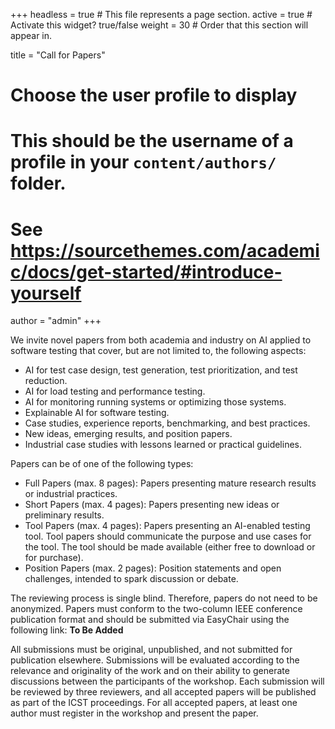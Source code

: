 +++
headless = true  # This file represents a page section.
active = true  # Activate this widget? true/false
weight = 30  # Order that this section will appear in.

title = "Call for Papers"

# Choose the user profile to display
# This should be the username of a profile in your `content/authors/` folder.
# See https://sourcethemes.com/academic/docs/get-started/#introduce-yourself
author = "admin"
+++

We invite novel papers from both academia and industry on AI applied to software testing that cover, but are not limited to, the following aspects:

- AI for test case design, test generation, test prioritization, and test reduction.
- AI for load testing and performance testing.
- AI for monitoring running systems or optimizing those systems.
- Explainable AI for software testing.
- Case studies, experience reports, benchmarking, and best practices.
- New ideas, emerging results, and position papers.
- Industrial case studies with lessons learned or practical guidelines.

Papers can be of one of the following types:

- Full Papers (max. 8 pages): Papers presenting mature research results or industrial practices.
- Short Papers (max. 4 pages): Papers presenting new ideas or preliminary results.
- Tool Papers (max. 4 pages): Papers presenting an AI-enabled testing tool. Tool papers should communicate the purpose and use cases for the tool. The tool should be made available (either free to download or for purchase).
- Position Papers (max. 2 pages): Position statements and open challenges, intended to spark discussion or debate.

The reviewing process is single blind. Therefore, papers do not need to be anonymized. Papers must conform to the two-column IEEE conference publication format and should be submitted via EasyChair using the following link: **To Be Added**

All submissions must be original, unpublished, and not submitted for publication elsewhere. Submissions will be evaluated according to the relevance and originality of the work and on their ability to generate discussions between the participants of the workshop. Each submission will be reviewed by three reviewers, and all accepted papers will be published as part of the ICST proceedings. For all accepted papers, at least one author must register in the workshop and present the paper. 



